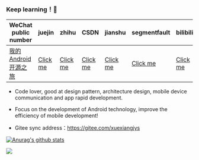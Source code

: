 ### Keep learning！💪

| WeChat public number   | juejin     |  zhihu    |  CSDN   |   jianshu   |   segmentfault  |   bilibili      
|---------|---------|--------- |---------|---------|---------|---------|
| [我的Android开源之旅](https://img.rruu.net/image/5f871cffe209c)  |  [Click me](https://juejin.im/user/598feef55188257d592e56ed/posts)    |   [Click me](https://www.zhihu.com/people/xuexiangjys/posts)       |   [Click me](https://xuexiangjys.blog.csdn.net/)  |   [Click me](https://www.jianshu.com/u/6bf605575337)  |   [Click me](https://segmentfault.com/u/xuexiangjys)  |   [Click me](https://space.bilibili.com/483850585)  

-  Code lover, good at design pattern, architecture design, mobile device communication and app rapid development.

-  Focus on the development of Android technology, improve the efficiency of mobile development!

-  Gitee sync address：https://gitee.com/xuexiangjys

[![Anurag's github stats](https://github-readme-stats.vercel.app/api?username=xuexiangjys)](https://github.com/xuexiangjys)

<a title="Hits" target="_blank" href="https://github.com/xuexiangjys/xuexiangjys"><img src="https://hits.b3log.org/xuexiangjys/xuexiangjys.svg"></a>
